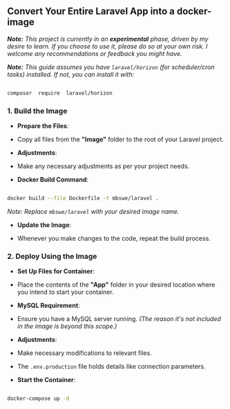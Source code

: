 
## Convert Your Entire Laravel App into a docker-image

  

***Note:** This project is currently in an **experimental** phase, driven by my desire to learn. If you choose to use it, please do so at your own risk. I welcome any recommendations or feedback you might have.*

  

***Note:** This guide assumes you have `laravel/horizon` (for scheduler/cron tasks) installed. If not, you can install it with:*

  

```bash

composer  require  laravel/horizon

```

  

### 1. Build the Image

  

-  **Prepare the Files**:

* Copy all files from the **"Image"** folder to the root of your Laravel project.

-  **Adjustments**:

* Make any necessary adjustments as per your project needs.

  

-  **Docker Build Command**:

```bash

docker build --file Dockerfile -t mbswe/laravel .

```

*Note: Replace `mbswe/laravel` with your desired image name.*

-  **Update the Image**:

* Whenever you make changes to the code, repeat the build process.

  

### 2. Deploy Using the Image

  

-  **Set Up Files for Container**:

* Place the contents of the **"App"** folder in your desired location where you intend to start your container.

  

-  **MySQL Requirement**:

* Ensure you have a MySQL server running. *(The reason it's not included in the image is beyond this scope.)*

  

-  **Adjustments**:

* Make necessary modifications to relevant files.

* The `.env.production` file holds details like connection parameters.

  

-  **Start the Container**:

```bash

docker-compose up -d

```